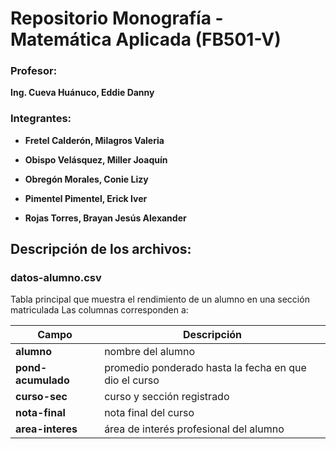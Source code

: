 # Repositorio Monografía - Matemática Aplicada (FB501-V)

### Profesor:

**Ing. Cueva Huánuco, Eddie Danny**

### Integrantes:

- **Fretel Calderón, Milagros Valeria**

- **Obispo Velásquez, Miller Joaquín**

- **Obregón Morales, Conie Lizy**

- **Pimentel Pimentel, Erick Iver**

- **Rojas Torres, Brayan Jesús Alexander**


## Descripción de los archivos:
### **datos-alumno.csv**

Tabla principal que muestra el rendimiento de un alumno en una sección matriculada
Las columnas corresponden a:

| **Campo**          | **Descripción**                                                   |
|--------------------|-------------------------------------------------------------------|
| **alumno**         | nombre del alumno                                                 |
| **pond-acumulado** | promedio ponderado hasta la fecha en que dio el curso             |
| **curso-sec**      | curso y sección registrado                                        |
| **nota-final**     | nota final del curso                                              |
| **area-interes**   | área de interés profesional del alumno                            |

<!-- ### **cursos-prom-car.csv** -->
